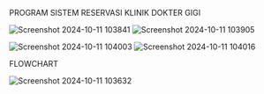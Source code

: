 PROGRAM SISTEM RESERVASI KLINIK DOKTER GIGI

![Screenshot 2024-10-11 103841](https://github.com/user-attachments/assets/88b6fca1-e780-4676-8f18-804c13afc0d3)
![Screenshot 2024-10-11 103905](https://github.com/user-attachments/assets/820a1cbd-08a3-4ec5-bc6d-b60fda370e0b)

![Screenshot 2024-10-11 104003](https://github.com/user-attachments/assets/a51f8de7-cefd-4a51-88ea-2a0c017c2317)
![Screenshot 2024-10-11 104016](https://github.com/user-attachments/assets/45665856-483e-4380-867e-d54c91dc1bc5)


FLOWCHART

![Screenshot 2024-10-11 103632](https://github.com/user-attachments/assets/206730e7-72f2-45a0-b816-93dc3160566a)
